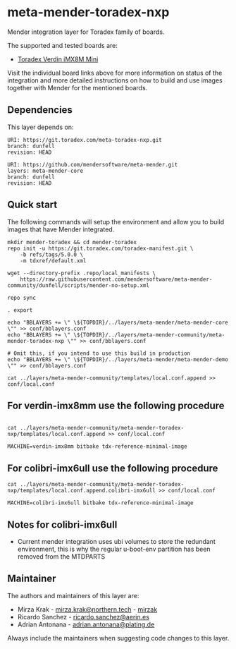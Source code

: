 # meta-mender-toradex-nxp

Mender integration layer for Toradex family of boards.

The supported and tested boards are:

- [Toradex Verdin iMX8M Mini](https://hub.mender.io/t/toradex-verdin-imx8m-mini/2908)

Visit the individual board links above for more information on status of the
integration and more detailed instructions on how to build and use images
together with Mender for the mentioned boards.

## Dependencies

This layer depends on:

```
URI: https://git.toradex.com/meta-toradex-nxp.git
branch: dunfell
revision: HEAD
```

```
URI: https://github.com/mendersoftware/meta-mender.git
layers: meta-mender-core
branch: dunfell
revision: HEAD
```

## Quick start

The following commands will setup the environment and allow you to build images
that have Mender integrated.


```
mkdir mender-toradex && cd mender-toradex
repo init -u https://git.toradex.com/toradex-manifest.git \
    -b refs/tags/5.0.0 \
    -m tdxref/default.xml

wget --directory-prefix .repo/local_manifests \
    https://raw.githubusercontent.com/mendersoftware/meta-mender-community/dunfell/scripts/mender-no-setup.xml

repo sync

. export

echo "BBLAYERS += \" \${TOPDIR}/../layers/meta-mender/meta-mender-core \"" >> conf/bblayers.conf
echo "BBLAYERS += \" \${TOPDIR}/../layers/meta-mender-community/meta-mender-toradex-nxp \"" >> conf/bblayers.conf

# Omit this, if you intend to use this build in production
echo "BBLAYERS += \" \${TOPDIR}/../layers/meta-mender/meta-mender-demo \"" >> conf/bblayers.conf

cat ../layers/meta-mender-community/templates/local.conf.append >> conf/local.conf
```

## For verdin-imx8mm use the following procedure
```

cat ../layers/meta-mender-community/meta-mender-toradex-nxp/templates/local.conf.append >> conf/local.conf

MACHINE=verdin-imx8mm bitbake tdx-reference-minimal-image
```

## For colibri-imx6ull use the following procedure
```
cat ../layers/meta-mender-community/meta-mender-toradex-nxp/templates/local.conf.append.colibri-imx6ull >> conf/local.conf

MACHINE=colibri-imx6ull bitbake tdx-reference-minimal-image
```
## Notes for colibri-imx6ull
- Current mender integration uses ubi volumes to store the redundant environment, this is why the regular u-boot-env partition has been removed from the MTDPARTS


## Maintainer

The authors and maintainers of this layer are:

- Mirza Krak - <mirza.krak@northern.tech> - [mirzak](https://github.com/mirzak)
- Ricardo Sanchez - <ricardo.sanchez@aerin.es>
- Adrian Antonana - <adrian.antonana@plating.de>

Always include the maintainers when suggesting code changes to this layer.
